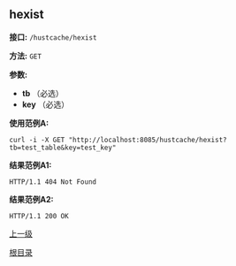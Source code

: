 ## hexist ##

**接口:** `/hustcache/hexist`

**方法:** `GET`

**参数:** 

*  **tb** （必选）  
*  **key** （必选）  

**使用范例A:**

    curl -i -X GET "http://localhost:8085/hustcache/hexist?tb=test_table&key=test_key"

**结果范例A1:**

	HTTP/1.1 404 Not Found
	
**结果范例A2:**

	HTTP/1.1 200 OK

[上一级](../hustcache.md)

[根目录](../../../index.md)